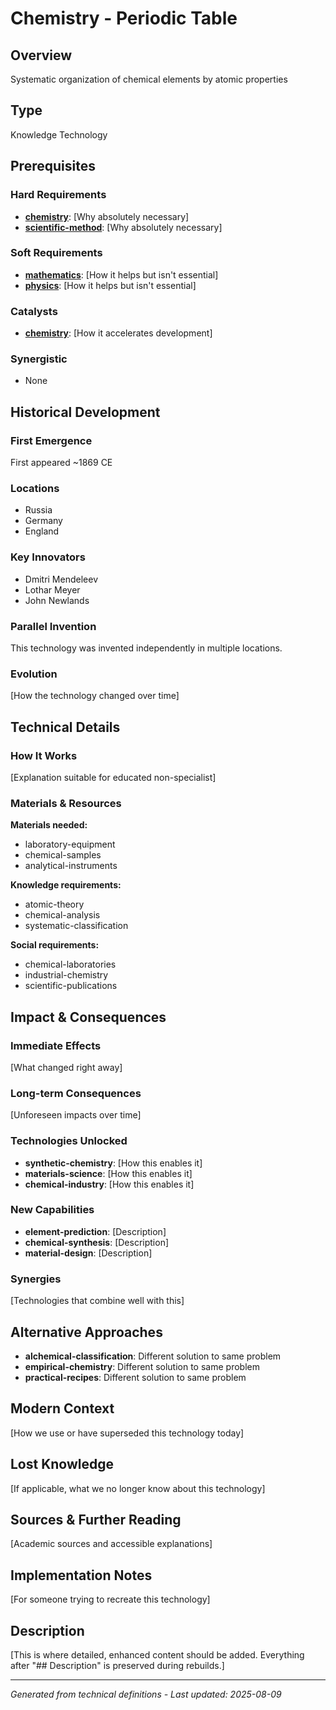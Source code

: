 # Chemistry - Periodic Table

## Overview
Systematic organization of chemical elements by atomic properties

## Type
Knowledge Technology

## Prerequisites

### Hard Requirements
- **[chemistry](../chemistry/README.md)**: [Why absolutely necessary]
- **[scientific-method](../scientific-method/README.md)**: [Why absolutely necessary]

### Soft Requirements
- **[mathematics](../mathematics/README.md)**: [How it helps but isn't essential]
- **[physics](../physics/README.md)**: [How it helps but isn't essential]

### Catalysts
- **[chemistry](../chemistry/README.md)**: [How it accelerates development]

### Synergistic
- None

## Historical Development

### First Emergence
First appeared ~1869 CE

### Locations
- Russia
- Germany
- England

### Key Innovators
- Dmitri Mendeleev
- Lothar Meyer
- John Newlands

### Parallel Invention
This technology was invented independently in multiple locations.

### Evolution
[How the technology changed over time]

## Technical Details

### How It Works
[Explanation suitable for educated non-specialist]

### Materials & Resources
**Materials needed:**
- laboratory-equipment
- chemical-samples
- analytical-instruments


**Knowledge requirements:**
- atomic-theory
- chemical-analysis
- systematic-classification


**Social requirements:**
- chemical-laboratories
- industrial-chemistry
- scientific-publications

## Impact & Consequences

### Immediate Effects
[What changed right away]

### Long-term Consequences
[Unforeseen impacts over time]

### Technologies Unlocked
- **synthetic-chemistry**: [How this enables it]
- **materials-science**: [How this enables it]
- **chemical-industry**: [How this enables it]

### New Capabilities
- **element-prediction**: [Description]
- **chemical-synthesis**: [Description]
- **material-design**: [Description]

### Synergies
[Technologies that combine well with this]

## Alternative Approaches
- **alchemical-classification**: Different solution to same problem
- **empirical-chemistry**: Different solution to same problem
- **practical-recipes**: Different solution to same problem

## Modern Context
[How we use or have superseded this technology today]

## Lost Knowledge
[If applicable, what we no longer know about this technology]

## Sources & Further Reading
[Academic sources and accessible explanations]

## Implementation Notes
[For someone trying to recreate this technology]

## Description






[This is where detailed, enhanced content should be added. Everything after "## Description" is preserved during rebuilds.]

---
*Generated from technical definitions - Last updated: 2025-08-09*
